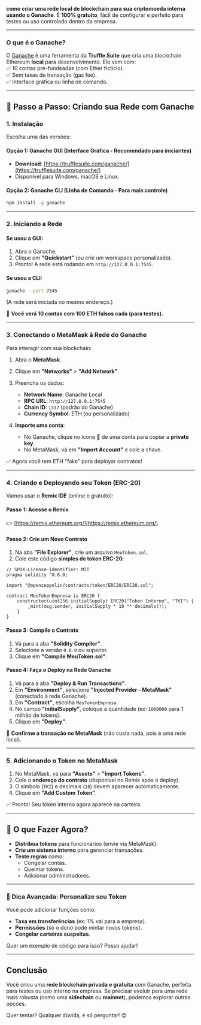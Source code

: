 **como criar uma rede local de blockchain para sua criptomoeda interna usando o Ganache**. É **100% gratuito**, fácil de configurar e perfeito para testes ou uso controlado dentro da empresa.  

---

### **O que é o Ganache?**  
O [Ganache](https://trufflesuite.com/ganache/) é uma ferramenta da **Truffle Suite** que cria uma blockchain Ethereum **local** para desenvolvimento. Ele vem com:  
✅ 10 contas pré-fundeadas (com Ether fictício).  
✅ Sem taxas de transação (gas fee).  
✅ Interface gráfica ou linha de comando.  

---

## **📝 Passo a Passo: Criando sua Rede com Ganache**  

### **1. Instalação**  
Escolha uma das versões:  

#### **Opção 1: Ganache GUI (Interface Gráfica - Recomendado para iniciantes)**  
- **Download**: [https://trufflesuite.com/ganache/](https://trufflesuite.com/ganache/)  
- Disponível para Windows, macOS e Linux.  

#### **Opção 2: Ganache CLI (Linha de Comando - Para mais controle)**  
```bash
npm install -g ganache
```

---

### **2. Iniciando a Rede**  
#### **Se usou a GUI:**  
1. Abra o Ganache.  
2. Clique em **"Quickstart"** (ou crie um workspace personalizado).  
3. Pronto! A rede está rodando em `http://127.0.0.1:7545`.  

#### **Se usou a CLI:**  
```bash
ganache --port 7545
```
(A rede será iniciada no mesmo endereço.)  

🔹 **Você verá 10 contas com 100 ETH falsos cada (para testes).**  

---

### **3. Conectando o MetaMask à Rede do Ganache**  
Para interagir com sua blockchain:  
1. Abra o **MetaMask**.  
2. Clique em **"Networks"** > **"Add Network"**.  
3. Preencha os dados:  
   - **Network Name**: Ganache Local  
   - **RPC URL**: `http://127.0.0.1:7545`  
   - **Chain ID**: `1337` (padrão do Ganache)  
   - **Currency Symbol**: ETH (ou personalizado)  

4. **Importe uma conta**:  
   - No Ganache, clique no ícone 🔑 de uma conta para copiar a **private key**.  
   - No MetaMask, vá em **"Import Account"** e cole a chave.  

✅ Agora você tem ETH "fake" para deployar contratos!  

---

### **4. Criando e Deployando seu Token (ERC-20)**  
Vamos usar o **Remix IDE** (online e gratuito):  

#### **Passo 1: Acesse o Remix**  
👉 [https://remix.ethereum.org/](https://remix.ethereum.org/)  

#### **Passo 2: Crie um Novo Contrato**  
1. Na aba **"File Explorer"**, crie um arquivo `MeuToken.sol`.  
2. Cole este código **simples de token ERC-20**:  

```solidity
// SPDX-License-Identifier: MIT
pragma solidity ^0.8.0;

import "@openzeppelin/contracts/token/ERC20/ERC20.sol";

contract MeuTokenEmpresa is ERC20 {
    constructor(uint256 initialSupply) ERC20("Token Interno", "TKI") {
        _mint(msg.sender, initialSupply * 10 ** decimals());
    }
}
```

#### **Passo 3: Compile o Contrato**  
1. Vá para a aba **"Solidity Compiler"**.  
2. Selecione a versão `0.8.0` ou superior.  
3. Clique em **"Compile MeuToken.sol"**.  

#### **Passo 4: Faça o Deploy na Rede Ganache**  
1. Vá para a aba **"Deploy & Run Transactions"**.  
2. Em **"Environment"**, selecione **"Injected Provider - MetaMask"** (conectado à rede Ganache).  
3. Em **"Contract"**, escolha `MeuTokenEmpresa`.  
4. No campo **"initialSupply"**, coloque a quantidade (ex: `1000000` para 1 milhão de tokens).  
5. Clique em **"Deploy"**.  

🔹 **Confirme a transação no MetaMask** (não custa nada, pois é uma rede local).  

---

### **5. Adicionando o Token no MetaMask**  
1. No MetaMask, vá para **"Assets"** > **"Import Tokens"**.  
2. Cole o **endereço do contrato** (disponível no Remix após o deploy).  
3. O símbolo (`TKI`) e decimais (`18`) devem aparecer automaticamente.  
4. Clique em **"Add Custom Token"**.  

✅ Pronto! Seu token interno agora aparece na carteira.  

---

## **🚀 O que Fazer Agora?**  
- **Distribua tokens** para funcionários (envie via MetaMask).  
- **Crie um sistema interno** para gerenciar transações.  
- **Teste regras** como:  
  - Congelar contas.  
  - Queimar tokens.  
  - Adicionar administradores.  

---

### **🔎 Dica Avançada: Personalize seu Token**  
Você pode adicionar funções como:  
- **Taxa em transferências** (ex: 1% vai para a empresa).  
- **Permissões** (só o dono pode mintar novos tokens).  
- **Congelar carteiras suspeitas**.  

Quer um exemplo de código para isso? Posso ajudar!  

---

## **Conclusão**  
Você criou uma **rede blockchain privada e gratuita** com Ganache, perfeita para testes ou uso interno na empresa. Se precisar evoluir para uma rede mais robusta (como uma **sidechain** ou **mainnet**), podemos explorar outras opções.  

Quer tentar? Qualquer dúvida, é só perguntar! 😊
